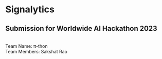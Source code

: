 # Signalytics
## Submission for Worldwide AI Hackathon 2023
<br/>
Team Name: π-thon
<br/>
Team Members: Sakshat Rao